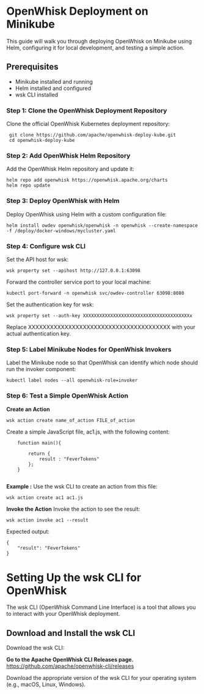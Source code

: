 # OpenWhisk Deployment on Minikube

This guide will walk you through deploying OpenWhisk on Minikube using Helm, configuring it for local development, and testing a simple action.

## Prerequisites

- Minikube installed and running
- Helm installed and configured
- wsk CLI installed


### Step 1: Clone the OpenWhisk Deployment Repository

Clone the official OpenWhisk Kubernetes deployment repository:

```   
 git clone https://github.com/apache/openwhisk-deploy-kube.git 
 cd openwhisk-deploy-kube
```

### Step 2: Add OpenWhisk Helm Repository

Add the OpenWhisk Helm repository and update it:

```
helm repo add openwhisk https://openwhisk.apache.org/charts
helm repo update
```

### Step 3: Deploy OpenWhisk with Helm

Deploy OpenWhisk using Helm with a custom configuration file:
```
helm install owdev openwhisk/openwhisk -n openwhisk --create-namespace -f /deploy/docker-windows/mycluster.yaml
```
### Step 4: Configure wsk CLI

Set the API host for wsk:
```
wsk property set --apihost http://127.0.0.1:63098
```

Forward the controller service port to your local machine:
```
kubectl port-forward -n openwhisk svc/owdev-controller 63098:8080
```
Set the authentication key for wsk:
```
wsk property set --auth-key XXXXXXXXXXXXXXXXXXXXXXXXXXXXXXXXXXXXXXXx
```

Replace XXXXXXXXXXXXXXXXXXXXXXXXXXXXXXXXXXXXXXX with your actual authentication key.

### Step 5: Label Minikube Nodes for OpenWhisk Invokers
Label the Minikube node so that OpenWhisk can identify which node should run the invoker component:
```
kubectl label nodes --all openwhisk-role=invoker
```
### Step 6: Test a Simple OpenWhisk Action

**Create an Action**
```
wsk action create name_of_action FILE_of_action
```
Create a simple JavaScript file, ac1.js, with the following content:
```       
    function main(){

        return {
            result : "FeverTokens"
        };
    }
    
```
**Example :**
Use the wsk CLI to create an action from this file:
```
wsk action create ac1 ac1.js
```

**Invoke the Action**
Invoke the action to see the result:
```
wsk action invoke ac1 --result 
```
Expected output:

```
{
    "result": "FeverTokens"
}

```


# Setting Up the wsk CLI for OpenWhisk

The wsk CLI (OpenWhisk Command Line Interface) is a tool that allows you to interact with your OpenWhisk deployment.

## Download and Install the wsk CLI
Download the wsk CLI:

**Go to the Apache OpenWhisk CLI Releases page.**
https://github.com/apache/openwhisk-cli/releases

Download the appropriate version of the wsk CLI for your operating system (e.g., macOS, Linux, Windows).


